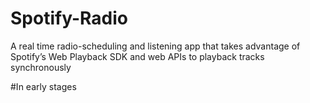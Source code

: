 # Spotify-Radio
A real time radio-scheduling and listening app that takes advantage of Spotify’s Web Playback SDK and web APIs to playback tracks synchronously

#In early stages

